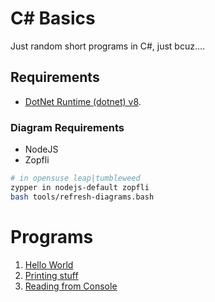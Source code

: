 # C# Basics

Just random short programs in C#, just bcuz....

## Requirements

- [DotNet Runtime (dotnet) v8][dotnet-opensuse].

### Diagram Requirements

- NodeJS
- Zopfli

```bash
# in opensuse leap|tumbleweed
zypper in nodejs-default zopfli
bash tools/refresh-diagrams.bash
```

# Programs

1. [Hello World][program-hello-world]
2. [Printing stuff][program-printing-stuff]
3. [Reading from Console][reading-from-console]

[dotnet-opensuse]: https://learn.microsoft.com/en-us/dotnet/core/install/linux-opensuse
[program-hello-world]: ./hello-world
[program-printing-stuff]: ./printing-stuff
[reading-from-console]: ./reading-from-console
